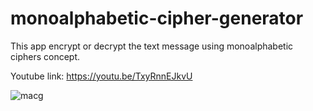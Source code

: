 # monoalphabetic-cipher-generator
This app encrypt or decrypt the text message using monoalphabetic ciphers concept.

Youtube link: https://youtu.be/TxyRnnEJkvU

![macg](https://user-images.githubusercontent.com/57301792/76323046-292f2600-630a-11ea-8ac3-4415a8af8c04.jpg)
